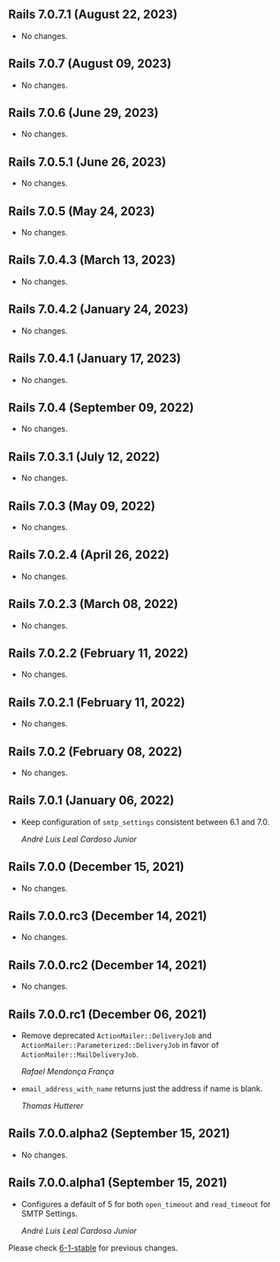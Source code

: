 ## Rails 7.0.7.1 (August 22, 2023) ##

*   No changes.


## Rails 7.0.7 (August 09, 2023) ##

*   No changes.


## Rails 7.0.6 (June 29, 2023) ##

*   No changes.


## Rails 7.0.5.1 (June 26, 2023) ##

*   No changes.


## Rails 7.0.5 (May 24, 2023) ##

*   No changes.


## Rails 7.0.4.3 (March 13, 2023) ##

*   No changes.


## Rails 7.0.4.2 (January 24, 2023) ##

*   No changes.


## Rails 7.0.4.1 (January 17, 2023) ##

*   No changes.


## Rails 7.0.4 (September 09, 2022) ##

*   No changes.


## Rails 7.0.3.1 (July 12, 2022) ##

*   No changes.


## Rails 7.0.3 (May 09, 2022) ##

*   No changes.


## Rails 7.0.2.4 (April 26, 2022) ##

*   No changes.


## Rails 7.0.2.3 (March 08, 2022) ##

*   No changes.


## Rails 7.0.2.2 (February 11, 2022) ##

*   No changes.


## Rails 7.0.2.1 (February 11, 2022) ##

*   No changes.


## Rails 7.0.2 (February 08, 2022) ##

*   No changes.


## Rails 7.0.1 (January 06, 2022) ##

*   Keep configuration of `smtp_settings` consistent between 6.1 and 7.0.

    *André Luis Leal Cardoso Junior*


## Rails 7.0.0 (December 15, 2021) ##

*   No changes.


## Rails 7.0.0.rc3 (December 14, 2021) ##

*   No changes.


## Rails 7.0.0.rc2 (December 14, 2021) ##

*   No changes.

## Rails 7.0.0.rc1 (December 06, 2021) ##

*   Remove deprecated `ActionMailer::DeliveryJob` and `ActionMailer::Parameterized::DeliveryJob`
    in favor of `ActionMailer::MailDeliveryJob`.

    *Rafael Mendonça França*

*   `email_address_with_name` returns just the address if name is blank.

    *Thomas Hutterer*


## Rails 7.0.0.alpha2 (September 15, 2021) ##

*   No changes.


## Rails 7.0.0.alpha1 (September 15, 2021) ##

*   Configures a default of 5 for both `open_timeout` and `read_timeout` for SMTP Settings.

    *André Luis Leal Cardoso Junior*


Please check [6-1-stable](https://github.com/rails/rails/blob/6-1-stable/actionmailer/CHANGELOG.md) for previous changes.
